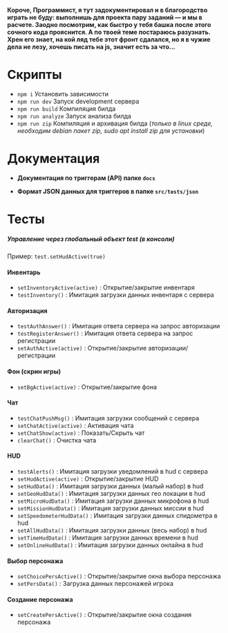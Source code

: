 **Короче, Программист, я тут задокументировал и в благородство играть не буду: выполнишь для проекта пару заданий — и мы в расчете. Заодно посмотрим, как быстро у тебя башка после этого сочного кода прояснится. А по твоей теме постараюсь разузнать. Хрен его знает, на кой ляд тебе этот фронт сдалался, но я в чужие дела не лезу, хочешь писать на js, значит есть за что...**

# Скрипты

- `npm i` Установить зависимости
- `npm run dev` Запуск development сервера
- `npm run build` Компиляция билда
- `npm run analyze` Запуск анализа билда
- `npm run zip` Компиляция и архивация билда
(*только в linux среде, необходим debian пакет zip, sudo apt install zip для установки*)

# Документация

- **Документация по триггерам (API) папке `docs`**

- **Формат JSON данных для триггеров в папке `src/tests/json`**

# Тесты

##### Управление через глобальный объект test (в консоли)

Пример: `test.setHudActive(true)`

#### Инвентарь

- `setInventoryActive(active)` : Открытие/закрытие инвентаря
- `testInventory()` : Имитация загрузки данных инвентаря с сервера

#### Авторизация

- `testAuthAnswer()` : Имитация ответа сервера на запрос авторизации
- `testRegisterAnswer()` : Имитация ответа сервера на запрос регистрации
- `setAuthActive(active)` : Открытие/закрытие авторизации/регистрации

#### Фон (скрин игры)

- `setBgActive(active)` : Открытие/закрытие фона

#### Чат

- `testChatPushMsg()` : Имитация загрузки сообщений с сервера
- `setChatActive(active)` : Активация чата
- `setChatShow(active)` : Показать/Скрыть чат
- `clearChat()` : Очистка чата

#### HUD

- `testAlerts()` : Имитация загрузки уведомлений в hud с сервера
- `setHudActive(active)` : Открытие/закрытие HUD
- `setHudData()` : Имитация загрузки данных (малый набор) в hud
- `setGeoHudData()` : Имитация загрузки данных гео локации в hud
- `setMicroHudData()` : Имитация загрузки данных микрофона в hud
- `setMissionHudData()` : Имитация загрузки данных миссии в hud
- `setSpeedometerHudData()` : Имитация загрузки данных спидометра в hud
- `setAllHudData()` : Имитация загрузки данных (весь набор) в hud
- `setTimeHudData()` : Имитация загрузки данных времени в hud
- `setOnlineHudData()` : Имитация загрузки данных онлайна в hud

#### Выбор персонажа

- `setChoicePersActive()` : Открытие/закрытие окна выбора персонажа
- `setPersData()` : Загрузка данных персонажей игрока

#### Создание персонажа

- `setCreatePersActive()` : Открытие/закрытие окна создания персонажа
